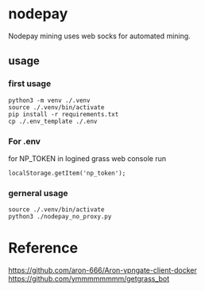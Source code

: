# nodepay

Nodepay mining uses web socks for automated mining.

## usage
### first usage 
```
python3 -m venv ./.venv
source ./.venv/bin/activate
pip install -r requirements.txt
cp ./.env_template ./.env
```

### For .env

for NP_TOKEN
in logined grass web console run
```
localStorage.getItem('np_token');
```


### gerneral usage 

```
source ./.venv/bin/activate
python3 ./nodepay_no_proxy.py
```
 

# Reference
https://github.com/aron-666/Aron-vpngate-client-docker
https://github.com/ymmmmmmmm/getgrass_bot